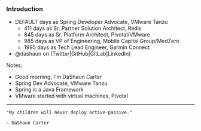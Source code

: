 ### Introduction

- <span id="the-number-of-days">DEFAULT</span> days as Spring Developer Advocate, VMware Tanzu
    - 411 days as Sr. Partner Solution Architect, Redis <!-- .element: class="fragment" -->
    - 845 days as Sr. Platform Architect, Pivotal/VMware <!-- .element: class="fragment" -->
    - 985 days as VP of Engineering, Mobile Capital Group/MedZero <!-- .element: class="fragment" -->
    - 1995 days as Tech Lead Engineer, Garmin Connect <!-- .element: class="fragment" -->
- @dashaun on (Twitter|GitHub|GitLab|LinkedIn) <!-- .element: class="fragment" -->

Notes:
- Good morning, I'm DaShaun Carter
- Spring Dev Advocate, VMware Tanzu
- Spring is a Java Framework
- VMware started with virtual machines, Pivotal

---

```
"My children will never deploy active-passive."

- DaShaun Carter
```